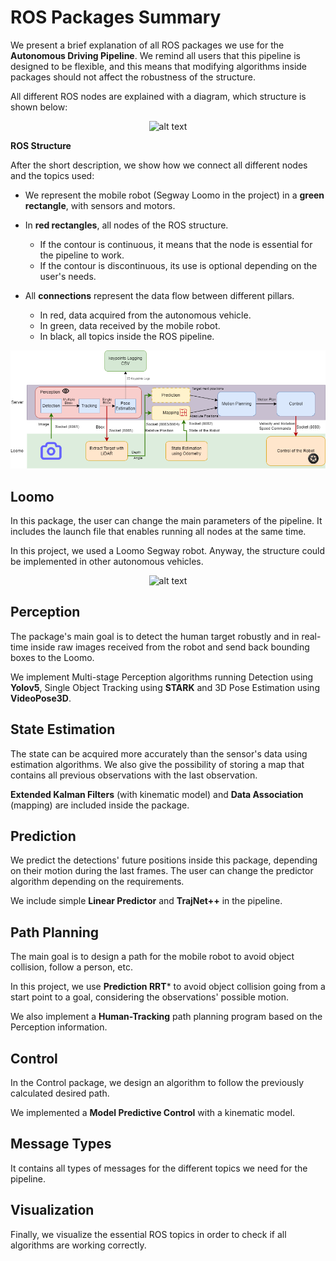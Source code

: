 # ROS Packages Summary 

We present a brief explanation of all ROS packages we use for the **Autonomous Driving Pipeline**. We remind all users that this pipeline is designed to be flexible, and this means that modifying algorithms inside packages should not affect the robustness of the structure. 

All different ROS nodes are explained with a diagram, which structure is shown below:

<center>

![alt text](./control/Images/Software_tutorial.png)

</center>

**ROS Structure**

After the short description, we show how we connect all different nodes and the topics used:

* We represent the mobile robot (Segway Loomo in the project) in a **green rectangle**, with sensors and motors.

* In **red rectangles**, all nodes of the ROS structure. 
  * If the contour is continuous, it means that the node is essential for the pipeline to work. 
  * If the contour is discontinuous, its use is optional depending on the user's needs.

* All **connections** represent the data flow between different pillars.
  * In red, data acquired from the autonomous vehicle.
  * In green, data received by the mobile robot.
  * In black, all topics inside the ROS pipeline.

<center>

![alt text](./control/Images/Diagram.png)

</center>

## Loomo

In this package, the user can change the main parameters of the pipeline. It includes the launch file that enables running all nodes at the same time. 

In this project, we used a Loomo Segway robot. Anyway, the structure could be implemented in other autonomous vehicles.

<center>

![alt text](./prediction/Images/Loomo.png)

</center>

## Perception

The package's main goal is to detect the human target robustly and in real-time inside raw images received from the robot and send back bounding boxes to the Loomo.

We implement Multi-stage Perception algorithms running Detection using **Yolov5**, Single Object Tracking using **STARK** and 3D Pose Estimation using **VideoPose3D**.

## State Estimation

The state can be acquired more accurately than the sensor's data using estimation algorithms. We also give the possibility of storing a map that contains all previous observations with the last observation.

**Extended Kalman Filters** (with kinematic model) and **Data Association** (mapping) are included inside the package.

## Prediction

We predict the detections' future positions inside this package, depending on their motion during the last frames. The user can change the predictor algorithm depending on the requirements.

We include simple **Linear Predictor** and **TrajNet++** in the pipeline.

## Path Planning

The main goal is to design a path for the mobile robot to avoid object collision, follow a person, etc.

In this project, we use **Prediction RRT*** to avoid object collision going from a start point to a goal, considering the observations' possible motion.

We also implement a **Human-Tracking** path planning program based on the Perception information. 

## Control

In the Control package, we design an algorithm to follow the previously calculated desired path. 

We implemented a **Model Predictive Control** with a kinematic model.

## Message Types

It contains all types of messages for the different topics we need for the pipeline.

## Visualization

Finally, we visualize the essential ROS topics in order to check if all algorithms are working correctly. 







